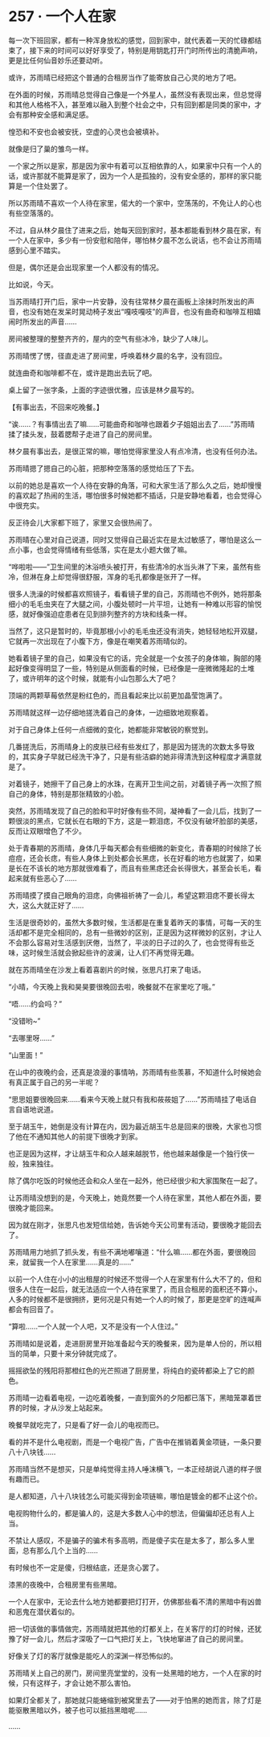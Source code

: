 <link rel="stylesheet" href="../styles/text.css"/>
<h1>257 · 一个人在家</h1>

每一次下班回家，都有一种浑身放松的感觉，回到家中，就代表着一天的忙碌都结束了，接下来的时间可以好好享受了，特别是用钥匙打开门时所传出的清脆声响，更是比任何仙音妙乐还要动听。

或许，苏雨晴已经把这个普通的合租房当作了能寄放自己心灵的地方了吧。

在外面的时候，苏雨晴总觉得自己像是一个外星人，虽然没有表现出来，但总觉得和其他人格格不入，甚至难以融入到整个社会之中，只有回到都是同类的家中，才会有那种安全感和满足感。

惶恐和不安也会被安抚，空虚的心灵也会被填补。

就像是归了巢的雏鸟一样。

一个家之所以是家，那是因为家中有着可以互相依靠的人，如果家中只有一个人的话，或许那就不能算是家了，因为一个人是孤独的，没有安全感的，那样的家只能算是一个住处罢了。

所以苏雨晴不喜欢一个人待在家里，偌大的一个家中，空荡荡的，不免让人的心也有些空落落的。

不过，自从林夕晨住了进来之后，她每天回到家时，基本都能看到林夕晨在家，有一个人在家中，多少有一份安慰和陪伴，哪怕林夕晨不怎么说话，也不会让苏雨晴感到心里不踏实。

但是，偶尔还是会出现家里一个人都没有的情况。

比如说，今天。

当苏雨晴打开门后，家中一片安静，没有往常林夕晨在画板上涂抹时所发出的声音，也没有她在发呆时晃动椅子发出“嘎吱嘎吱”的声音，也没有曲奇和咖啡互相嬉闹时所发出的声音……

房间被整理的整整齐齐的，屋内的空气有些冰冷，缺少了人味儿。

苏雨晴愣了愣，径直走进了房间里，呼唤着林夕晨的名字，没有回应。

就连曲奇和咖啡都不在，或许是跑出去玩了吧。

桌上留了一张字条，上面的字迹很优雅，应该是林夕晨写的。

【有事出去，不回来吃晚餐。】

“诶……？有事情出去了嘛……可能曲奇和咖啡也跟着夕子姐姐出去了……”苏雨晴揉了揉头发，鼓着腮帮子走进了自己的房间里。

林夕晨有事出去，是很正常的嘛，哪怕觉得家里没人有点冷清，也没有任何办法。

苏雨晴摁了摁自己的心脏，把那种空落落的感觉给压了下去。

以前的她总是喜欢一个人待在安静的角落，可和大家生活了那么久之后，她却慢慢的喜欢起了热闹的生活，哪怕很多时候她都不插话，只是安静地看着，也会觉得心中很充实。

反正待会儿大家都下班了，家里又会很热闹了。

苏雨晴在心里对自己说道，同时又觉得自己最近实在是太过敏感了，哪怕是这么一点小事，也会觉得情绪有些低落，实在是太小题大做了嘛。

“哗啦啦——”卫生间里的沐浴喷头被打开，有些清冷的水当头淋了下来，虽然有些冷，但淋在身上却觉得很舒服，浑身的毛孔都像是张开了一样。

很多人洗澡的时候都喜欢照镜子，看看镜子里的自己，苏雨晴也不例外，她将那条细小的毛毛虫夹在了大腿之间，小腹处顿时一片平坦，让她有一种难以形容的愉悦感，就好像强迫症患者在见到排列整齐的方块和线条一样。

当然了，这只是暂时的，毕竟那根小小的毛毛虫还没有消失，她轻轻地松开双腿，它就再一次出现在了小腹下方，像是在嘲笑着苏雨晴似的。

她看着镜子里的自己，如果没有它的话，完全就是一个女孩子的身体嘛，胸部的隆起好像变得明显了一些，特别是从侧面看的时候，已经像是一座微微隆起的土堆了，或许明年的这个时候，就能有小山包那么大了吧？

顶端的两颗草莓依然是粉红色的，而且看起来比以前更加晶莹饱满了。

苏雨晴就这样一边仔细地搓洗着自己的身体，一边细致地观察着。

对于自己身体上任何一点细微的变化，她都能非常敏锐的察觉到。

几番搓洗后，苏雨晴身上的皮肤已经有些发红了，那是因为搓洗的次数太多导致的，其实身子早就已经洗干净了，只是有些洁癖的她非得清洗到这种程度才满意就是了。

对着镜子，她擦干了自己身上的水珠，在离开卫生间之前，对着镜子再一次照了照自己的身体，特别是那张精致的小脸。

突然，苏雨晴发现了自己的脸和平时好像有些不同，凝神看了一会儿后，找到了一颗很淡的黑点，它就长在右眼的下方，这是一颗泪痣，不仅没有破坏脸部的美感，反而让双眼增色了不少。

处于青春期的苏雨晴，身体几乎每天都会有些细微的新变化，青春期的时候除了长痘痘，还会长痣，有些人身体上到处都会长黑痣，长在好看的地方也就罢了，如果是长在不该长的地方那就很难看了，而且有些黑痣还会长得很大，甚至会长毛，看起来就有些恶心了……

苏雨晴摸了摸自己眼角的泪痣，向佛祖祈祷了一会儿，希望这颗泪痣不要长得太大，这么大就正好了……

生活是很奇妙的，虽然大多数时候，生活都是在重复着昨天的事情，可每一天的生活却都不是完全相同的，总有一些微妙的区别，正是因为这样微妙的区别，才让人不会那么容易对生活感到厌倦，当然了，平淡的日子过的久了，也会觉得有些乏味，这时候生活就会掀起些许的波澜，让人们不再觉得无趣。

就在苏雨晴坐在沙发上看着喜剧片的时候，张思凡打来了电话。

“小晴，今天晚上我和昊昊要很晚回去啦，晚餐就不在家里吃了哦。”

“唔……约会吗？”

“没错哟\~”

“去哪里呀……”

“山里面！”

在山中的夜晚约会，还真是浪漫的事情呐，苏雨晴有些羡慕，不知道什么时候她会有真正属于自己的另一半呢？

“思思姐要很晚回来……看来今天晚上就只有我和莜莜姐了……”苏雨晴挂了电话自言自语地说道。

至于胡玉牛，她倒是没有计算在内，因为最近胡玉牛总是回来的很晚，大家也习惯了他在不通知其他人的前提下很晚才到家。

也正是因为这样，才让胡玉牛和众人越来越脱节，他也越来越像是一个独行侠一般，独来独往。

除了偶尔吃饭的时候他还会和众人坐在一起外，他已经很少和大家围聚在一起了。

让苏雨晴没想到的是，今天晚上，她竟然要一个人待在家里，其他人都在外面，要很晚才能回来。

因为就在刚才，张思凡也发短信给她，告诉她今天公司里有活动，要很晚才能回去了。

苏雨晴用力地抓了抓头发，有些不满地嘟嚷道：“什么嘛……都在外面，要很晚回来，就留我一个人在家里……真是的……”

以前一个人住在小小的出租屋的时候还不觉得一个人在家里有什么大不了的，但和很多人住在一起后，就无法适应一个人待在家里了，而且合租房的面积还不算小，人多的时候都不是很拥挤，更何况是只有她一个人的时候了，那更是空旷的连喊声都会有回音了。

“算啦……一个人就一个人吧，又不是没有一个人住过。”

苏雨晴如是说着，走进厨房里开始准备起今天的晚餐来，因为是单人份的，所以相当的简单，只要十来分钟就完成了。

摇摇欲坠的残阳将那橙红色的光芒照进了厨房里，将纯白的瓷砖都染上了它的颜色。

苏雨晴一边看着电视，一边吃着晚餐，一直到窗外的夕阳都已落下，黑暗笼罩着世界的时候，才从沙发上站起来。

晚餐早就吃完了，只是看了好一会儿的电视而已。

看的并不是什么电视剧，而是一个电视广告，广告中在推销着黄金项链，一条只要八十八块钱……

苏雨晴当然不是想买，只是单纯觉得主持人唾沫横飞，一本正经胡说八道的样子很有趣而已。

是人都知道，八十八块钱怎么可能买得到金项链嘛，哪怕是镀金的都不止这个价。

电视购物什么的，都是骗人的，这是大多数人心中的想法，但偏偏却还总有人上当。

不禁让人感叹，不是骗子的骗术有多高明，而是傻子实在是太多了，那么多人里面，总有那么几个上当的……

有时候也不一定是傻，归根结底，还是贪心罢了。

漆黑的夜晚中，合租房里有些黑暗。

一个人在家中，无论去什么地方她都要把灯打开，仿佛那些看不清的黑暗中有凶兽和恶鬼在潜伏着似的。

把一切该做的事情做完，苏雨晴就把其他的灯都关上，在关客厅的灯的时候，还犹豫了好一会儿，然后才深吸了一口气把灯关上，飞快地窜进了自己的房间里。

好像关了灯的客厅就像是能吃人的深渊一样恐怖似的。

苏雨晴关上自己的房门，房间里亮堂堂的，没有一处黑暗的地方，一个人在家的时候，只有这样子，才会让她不那么害怕。

如果灯全都关了，那她就只能蜷缩到被窝里去了——对于怕黑的她而言，除了灯是能驱散黑暗以外，被子也可以抵挡黑暗呢……

……
